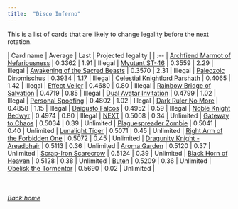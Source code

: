 ```yaml
---
title:  "Disco Inferno"
---
```


This is a list of cards that are likely to change legality before the next rotation.

| Card name | Average | Last | Projected legality |
| :-- |
[Archfiend Marmot of Nefariousness](https://db.ygoprodeck.com/card/?search=Archfiend%20Marmot%20of%20Nefariousness) | 0.3362 | 1.91 | Illegal |
[Myutant ST-46](https://db.ygoprodeck.com/card/?search=Myutant%20ST-46) | 0.3559 | 2.29 | Illegal |
[Awakening of the Sacred Beasts](https://db.ygoprodeck.com/card/?search=Awakening%20of%20the%20Sacred%20Beasts) | 0.3570 | 2.31 | Illegal |
[Paleozoic Dinomischus](https://db.ygoprodeck.com/card/?search=Paleozoic%20Dinomischus) | 0.3934 | 1.17 | Illegal |
[Celestial Knightlord Parshath](https://db.ygoprodeck.com/card/?search=Celestial%20Knightlord%20Parshath) | 0.4065 | 1.42 | Illegal |
[Effect Veiler](https://db.ygoprodeck.com/card/?search=Effect%20Veiler) | 0.4680 | 0.80 | Illegal |
[Rainbow Bridge of Salvation](https://db.ygoprodeck.com/card/?search=Rainbow%20Bridge%20of%20Salvation) | 0.4719 | 0.85 | Illegal |
[Dual Avatar Invitation](https://db.ygoprodeck.com/card/?search=Dual%20Avatar%20Invitation) | 0.4799 | 1.02 | Illegal |
[Personal Spoofing](https://db.ygoprodeck.com/card/?search=Personal%20Spoofing) | 0.4802 | 1.02 | Illegal |
[Dark Ruler No More](https://db.ygoprodeck.com/card/?search=Dark%20Ruler%20No%20More) | 0.4858 | 1.15 | Illegal |
[Daigusto Falcos](https://db.ygoprodeck.com/card/?search=Daigusto%20Falcos) | 0.4952 | 0.59 | Illegal |
[Noble Knight Bedwyr](https://db.ygoprodeck.com/card/?search=Noble%20Knight%20Bedwyr) | 0.4974 | 0.80 | Illegal |
[NEXT](https://db.ygoprodeck.com/card/?search=NEXT) | 0.5008 | 0.34 | Unlimited |
[Gateway to Chaos](https://db.ygoprodeck.com/card/?search=Gateway%20to%20Chaos) | 0.5034 | 0.39 | Unlimited |
[Plaguespreader Zombie](https://db.ygoprodeck.com/card/?search=Plaguespreader%20Zombie) | 0.5041 | 0.40 | Unlimited |
[Lunalight Tiger](https://db.ygoprodeck.com/card/?search=Lunalight%20Tiger) | 0.5071 | 0.45 | Unlimited |
[Right Arm of the Forbidden One](https://db.ygoprodeck.com/card/?search=Right%20Arm%20of%20the%20Forbidden%20One) | 0.5072 | 0.45 | Unlimited |
[Dragunity Knight - Areadbhair](https://db.ygoprodeck.com/card/?search=Dragunity%20Knight%20-%20Areadbhair) | 0.5113 | 0.36 | Unlimited |
[Aroma Garden](https://db.ygoprodeck.com/card/?search=Aroma%20Garden) | 0.5120 | 0.37 | Unlimited |
[Scrap-Iron Scarecrow](https://db.ygoprodeck.com/card/?search=Scrap-Iron%20Scarecrow) | 0.5124 | 0.39 | Unlimited |
[Black Horn of Heaven](https://db.ygoprodeck.com/card/?search=Black%20Horn%20of%20Heaven) | 0.5128 | 0.38 | Unlimited |
[Buten](https://db.ygoprodeck.com/card/?search=Buten) | 0.5209 | 0.36 | Unlimited |
[Obelisk the Tormentor](https://db.ygoprodeck.com/card/?search=Obelisk%20the%20Tormentor) | 0.5690 | 0.02 | Unlimited |

<br>

###### [Back home](index)